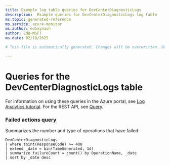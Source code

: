```yaml
---
title: Example log table queries for DevCenterDiagnosticLogs
description:  Example queries for DevCenterDiagnosticLogs log table
ms.topic: generated-reference
ms.service: azure-monitor
ms.author: edbaynash
author: EdB-MSFT
ms.date: 02/18/2025

# This file is automatically generated. Changes will be overwritten. Do not change this file directly. 

---
```


# Queries for the DevCenterDiagnosticLogs table

For information on using these queries in the Azure portal, see [Log Analytics tutorial](/azure/azure-monitor/logs/log-analytics-tutorial). For the REST API, see [Query](/rest/api/loganalytics/query).


### Failed actions query  


Summarizes the number and type of operations that have failed.  

```query
DevCenterDiagnosticLogs
| where toint(ResponseCode) >= 400 
| extend _date = bin(TimeGenerated, 1d)
| summarize failureCount = count() by OperationName, _date
| sort by _date desc
```

